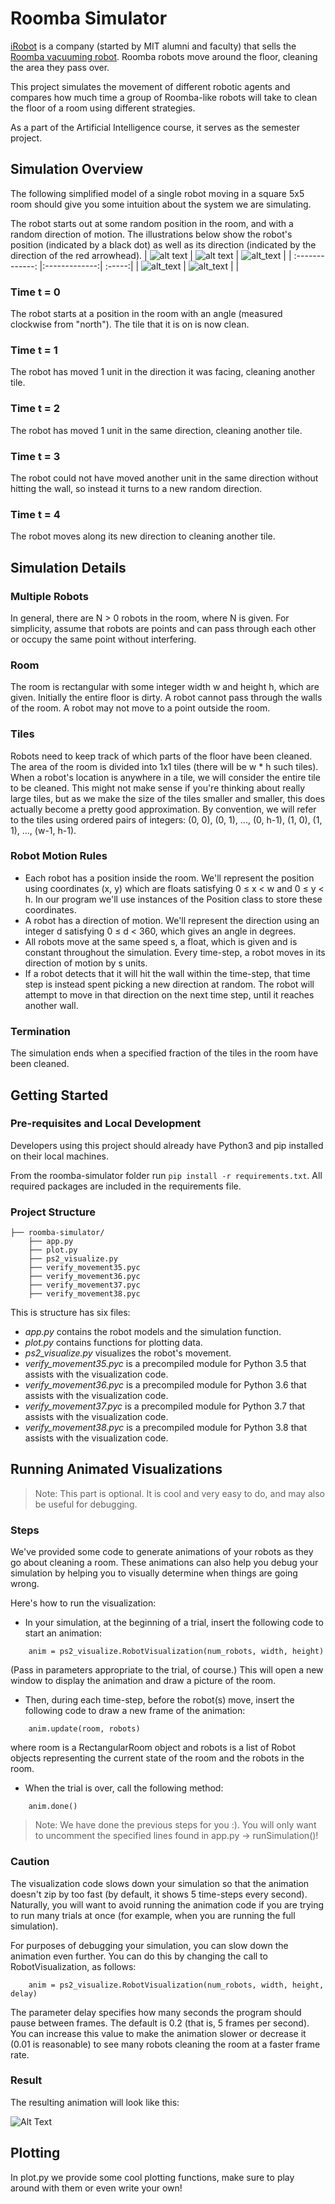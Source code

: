 # Roomba Simulator
[iRobot](https://www.irobot.com/) is a company (started by MIT alumni and faculty) that sells the [Roomba vacuuming robot](https://www.irobot.com/). Roomba robots move around the floor, cleaning the area they pass over.

This project simulates the movement of different robotic agents and compares how much time a group of Roomba-like robots will take to clean the floor of a room using different strategies.

As a part of the Artificial Intelligence course, it serves as the semester project.

## Simulation Overview
The following simplified model of a single robot moving in a square 5x5 room should give you some intuition about the system we are simulating.

The robot starts out at some random position in the room, and with a random direction of motion. The illustrations below show the robot's position (indicated by a black dot) as well as its direction (indicated by the direction of the red arrowhead).
| ![alt text](https://courses.edx.org/assets/courseware/v1/a9599c894201ed96d8cd6d1afd778a62/asset-v1:MITx+6.00.2x+3T2020+type@asset+block/files_ps07_files_screen1.png "t0")        | ![alt text](https://courses.edx.org/assets/courseware/v1/178f80c0f5724973720aba89faa741a3/asset-v1:MITx+6.00.2x+3T2020+type@asset+block/files_ps07_files_screen2.png "t1")        | ![alt_text](https://courses.edx.org/assets/courseware/v1/debc0f78a5d1191088c6972e39a4b265/asset-v1:MITx+6.00.2x+3T2020+type@asset+block/files_ps07_files_screen3.png "t2") |
| :-------------: |:-------------:| :-----:|
| ![alt_text](https://courses.edx.org/assets/courseware/v1/300d6494c0f7f83c84efafbc44484973/asset-v1:MITx+6.00.2x+3T2020+type@asset+block/files_ps07_files_screen4.png "t3")       | ![alt_text](https://courses.edx.org/assets/courseware/v1/1a51168c1262621d2a46fbd59f26845b/asset-v1:MITx+6.00.2x+3T2020+type@asset+block/files_ps07_files_screen5.png "t4")       |  |
### Time t = 0
The robot starts at a position in the room with an angle (measured clockwise from "north"). The tile that it is on is now clean.
### Time t = 1
The robot has moved 1 unit in the direction it was facing, cleaning another tile.
### Time t = 2
The robot has moved 1 unit in the same direction, cleaning another tile.
### Time t = 3
The robot could not have moved another unit in the same direction without hitting the wall, so instead it turns to a new random direction.
### Time t = 4
The robot moves along its new direction to cleaning another tile.

## Simulation Details
### Multiple Robots
In general, there are N > 0 robots in the room, where N is given. For simplicity, assume that robots are points and can pass through each other or occupy the same point without interfering.

### Room
The room is rectangular with some integer width w and height h, which are given. Initially the entire floor is dirty. A robot cannot pass through the walls of the room. A robot may not move to a point outside the room.

### Tiles
Robots need to keep track of which parts of the floor have been cleaned. The area of the room is divided into 1x1 tiles (there will be w * h such tiles). When a robot's location is anywhere in a tile, we will consider the entire tile to be cleaned. This might not make sense if you're thinking about really large tiles, but as we make the size of the tiles smaller and smaller, this does actually become a pretty good approximation. By convention, we will refer to the tiles using ordered pairs of integers: (0, 0), (0, 1), ..., (0, h-1), (1, 0), (1, 1), ..., (w-1, h-1).

### Robot Motion Rules
* Each robot has a position inside the room. We'll represent the position using coordinates (x, y) which are floats satisfying 0 ≤ x < w and 0 ≤ y < h. In our program we'll use instances of the Position class to store these coordinates.
* A robot has a direction of motion. We'll represent the direction using an integer d satisfying 0 ≤ d < 360, which gives an angle in degrees.
* All robots move at the same speed s, a float, which is given and is constant throughout the simulation. Every time-step, a robot moves in its direction of motion by s units.
* If a robot detects that it will hit the wall within the time-step, that time step is instead spent picking a new direction at random. The robot will attempt to move in that direction on the next time step, until it reaches another wall.

### Termination
The simulation ends when a specified fraction of the tiles in the room have been cleaned.

## Getting Started

### Pre-requisites and Local Development
Developers using this project should already have Python3 and pip installed on their local machines.

From the roomba-simulator folder run `pip install -r requirements.txt`. All required packages are included in the requirements file.

### Project Structure
```
├── roomba-simulator/
    ├── app.py
    ├── plot.py
    ├── ps2_visualize.py
    ├── verify_movement35.pyc
    ├── verify_movement36.pyc
    ├── verify_movement37.pyc
    ├── verify_movement38.pyc
```
This is structure has six files:
* *app.py* contains the robot models and the simulation function.
* *plot.py* contains functions for plotting data.
* *ps2_visualize.py* visualizes the robot's movement.
* *verify_movement35.pyc* is a precompiled module for Python 3.5 that assists with the visualization code.
* *verify_movement36.pyc* is a precompiled module for Python 3.6 that assists with the visualization code.
* *verify_movement37.pyc* is a precompiled module for Python 3.7 that assists with the visualization code.
* *verify_movement38.pyc* is a precompiled module for Python 3.8 that assists with the visualization code.

## Running Animated Visualizations
>Note: This part is optional. It is cool and very easy to do, and may also be useful for debugging.

### Steps
We've provided some code to generate animations of your robots as they go about cleaning a room. These animations can also help you debug your simulation by helping you to visually determine when things are going wrong.

Here's how to run the visualization:

* In your simulation, at the beginning of a trial, insert the following code to start an animation:
```
    anim = ps2_visualize.RobotVisualization(num_robots, width, height)
```
(Pass in parameters appropriate to the trial, of course.) This will open a new window to display the animation and draw a picture of the room.

* Then, during each time-step, before the robot(s) move, insert the following code to draw a new frame of the animation:
```
    anim.update(room, robots)
```
where room is a RectangularRoom object and robots is a list of Robot objects representing the current state of the room and the robots in the room.

* When the trial is over, call the following method:
```
    anim.done()
```

>Note: We have done the previous steps for you :). You will only want to uncomment the specified lines found in app.py -> runSimulation()!

### Caution
The visualization code slows down your simulation so that the animation doesn't zip by too fast (by default, it shows 5 time-steps every second). Naturally, you will want to avoid running the animation code if you are trying to run many trials at once (for example, when you are running the full simulation).

For purposes of debugging your simulation, you can slow down the animation even further. You can do this by changing the call to RobotVisualization, as follows:
```
    anim = ps2_visualize.RobotVisualization(num_robots, width, height, delay)
```
The parameter delay specifies how many seconds the program should pause between frames. The default is 0.2 (that is, 5 frames per second). You can increase this value to make the animation slower or decrease it (0.01 is reasonable) to see many robots cleaning the room at a faster frame rate.

### Result
The resulting animation will look like this:

![Alt Text](https://media3.giphy.com/media/dEGoNojIKG6eke34ZZ/giphy.gif)

## Plotting
In plot.py we provide some cool plotting functions, make sure to play around with them or even write your own!
